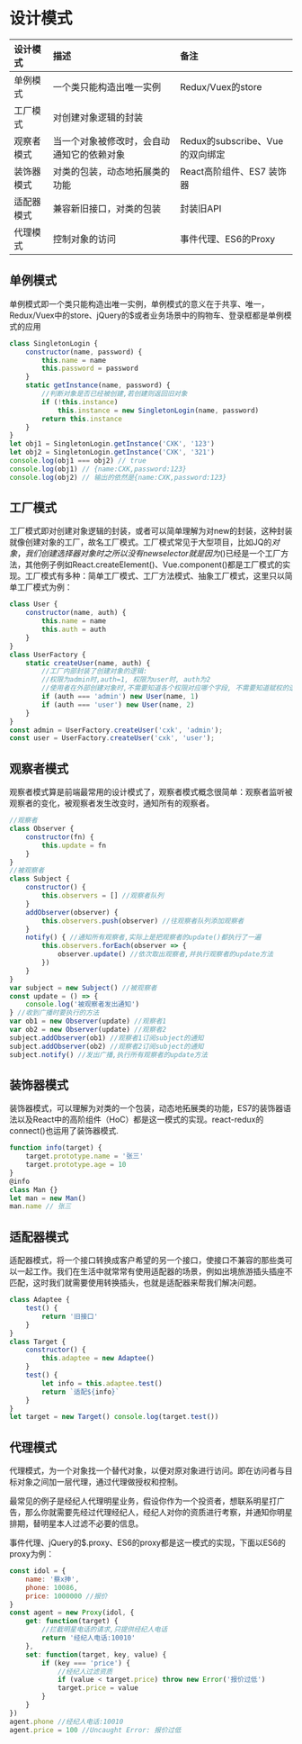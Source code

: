 # 设计模式
|设计模式|描述|备注
|:----------|:----------|:----------
|单例模式|一个类只能构造出唯一实例|Redux/Vuex的store
|工厂模式|对创建对象逻辑的封装|
|观察者模式|当一个对象被修改时，会自动通知它的依赖对象|Redux的subscribe、Vue的双向绑定
|装饰器模式|对类的包装，动态地拓展类的功能|React高阶组件、ES7 装饰器
|适配器模式|兼容新旧接口，对类的包装|封装旧API
|代理模式|控制对象的访问|事件代理、ES6的Proxy

## 单例模式

单例模式即一个类只能构造出唯一实例，单例模式的意义在于共享、唯一，Redux/Vuex中的store、jQuery的$或者业务场景中的购物车、登录框都是单例模式的应用

``` javascript
class SingletonLogin {
    constructor(name, password) {
        this.name = name
        this.password = password
    }
    static getInstance(name, password) {
        //判断对象是否已经被创建,若创建则返回旧对象
        if (!this.instance)
            this.instance = new SingletonLogin(name, password)
        return this.instance
    }
}
let obj1 = SingletonLogin.getInstance('CXK', '123')
let obj2 = SingletonLogin.getInstance('CXK', '321')
console.log(obj1 === obj2) // true
console.log(obj1) // {name:CXK,password:123}
console.log(obj2) // 输出的依然是{name:CXK,password:123}
```

 

## 工厂模式

工厂模式即对创建对象逻辑的封装，或者可以简单理解为对new的封装，这种封装就像创建对象的工厂，故名工厂模式。工厂模式常见于大型项目，比如JQ的$对象，我们创建选择器对象时之所以没有new selector就是因为$()已经是一个工厂方法，其他例子例如React.createElement()、Vue.component()都是工厂模式的实现。工厂模式有多种：简单工厂模式、工厂方法模式、抽象工厂模式，这里只以简单工厂模式为例：

``` javascript
class User {
    constructor(name, auth) {
        this.name = name
        this.auth = auth
    }
}
class UserFactory {
    static createUser(name, auth) {
        //工厂内部封装了创建对象的逻辑:
        //权限为admin时,auth=1, 权限为user时, auth为2
        //使用者在外部创建对象时,不需要知道各个权限对应哪个字段, 不需要知道赋权的逻辑，只需要知道创建了一个管理员和用户
        if (auth === 'admin') new User(name, 1)
        if (auth === 'user') new User(name, 2)
    }
}
const admin = UserFactory.createUser('cxk', 'admin');
const user = UserFactory.createUser('cxk', 'user');
```

## 观察者模式

观察者模式算是前端最常用的设计模式了，观察者模式概念很简单：观察者监听被观察者的变化，被观察者发生改变时，通知所有的观察者。

``` javascript
//观察者
class Observer {
    constructor(fn) {
        this.update = fn
    }
}
//被观察者
class Subject {
    constructor() {
        this.observers = [] //观察者队列    
    }
    addObserver(observer) {
        this.observers.push(observer) //往观察者队列添加观察者    
    }
    notify() { //通知所有观察者,实际上是把观察者的update()都执行了一遍       
        this.observers.forEach(observer => {
            observer.update() //依次取出观察者,并执行观察者的update方法        
        })
    }
}
var subject = new Subject() //被观察者
const update = () => {
    console.log('被观察者发出通知')
} //收到广播时要执行的方法
var ob1 = new Observer(update) //观察者1
var ob2 = new Observer(update) //观察者2
subject.addObserver(ob1) //观察者1订阅subject的通知
subject.addObserver(ob2) //观察者2订阅subject的通知
subject.notify() //发出广播,执行所有观察者的update方法
```

## 装饰器模式

装饰器模式，可以理解为对类的一个包装，动态地拓展类的功能，ES7的装饰器语法以及React中的高阶组件（HoC）都是这一模式的实现。react-redux的connect()也运用了装饰器模式.

``` javascript
function info(target) {
    target.prototype.name = '张三'
    target.prototype.age = 10
}
@info
class Man {}
let man = new Man()
man.name // 张三
```

## 适配器模式

适配器模式，将一个接口转换成客户希望的另一个接口，使接口不兼容的那些类可以一起工作。我们在生活中就常常有使用适配器的场景，例如出境旅游插头插座不匹配，这时我们就需要使用转换插头，也就是适配器来帮我们解决问题。

``` javascript
class Adaptee {
    test() {
        return '旧接口'
    }
}
class Target {
    constructor() {
        this.adaptee = new Adaptee()
    }
    test() {
        let info = this.adaptee.test()
        return `适配${info}` 
    }
}
let target = new Target() console.log(target.test())
```

## 代理模式

代理模式，为一个对象找一个替代对象，以便对原对象进行访问。即在访问者与目标对象之间加一层代理，通过代理做授权和控制。

最常见的例子是经纪人代理明星业务，假设你作为一个投资者，想联系明星打广告，那么你就需要先经过代理经纪人，经纪人对你的资质进行考察，并通知你明星排期，替明星本人过滤不必要的信息。

事件代理、jQuery的$.proxy、ES6的proxy都是这一模式的实现，下面以ES6的proxy为例：

``` javascript
const idol = {
    name: '蔡x抻',
    phone: 10086,
    price: 1000000 //报价
}
const agent = new Proxy(idol, {
    get: function(target) {
        //拦截明星电话的请求,只提供经纪人电话
        return '经纪人电话:10010'
    },
    set: function(target, key, value) {
        if (key === 'price') {
            //经纪人过滤资质
            if (value < target.price) throw new Error('报价过低')
            target.price = value
        }
    }
})
agent.phone //经纪人电话:10010
agent.price = 100 //Uncaught Error: 报价过低
```
